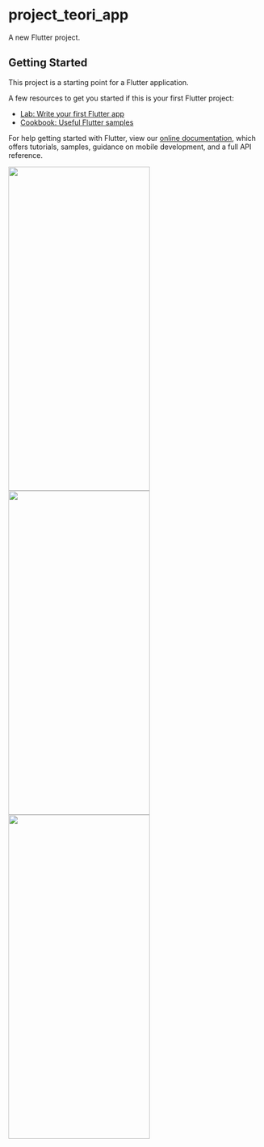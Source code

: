 # project_teori_app

A new Flutter project.

## Getting Started

This project is a starting point for a Flutter application.

A few resources to get you started if this is your first Flutter project:

- [Lab: Write your first Flutter app](https://flutter.dev/docs/get-started/codelab)
- [Cookbook: Useful Flutter samples](https://flutter.dev/docs/cookbook)

For help getting started with Flutter, view our
[online documentation](https://flutter.dev/docs), which offers tutorials,
samples, guidance on mobile development, and a full API reference.

<div style="display: inline-block;">
  <img src="https://rafif-tutorial.000webhostapp.com/images/Screenshot_2022-06-25-21-02-47-811_com.example.project_teori_app.jpg" width="280" height="640"/>
  <img src="https://rafif-tutorial.000webhostapp.com/images/Screenshot_2022-06-25-21-03-08-078_com.example.project_teori_app.jpg" width="280" height="640"/>
  <img src="https://rafif-tutorial.000webhostapp.com/images/Screenshot_2022-06-25-21-03-13-829_com.example.project_teori_app.jpg" width="280" height="640"/>
</div>

